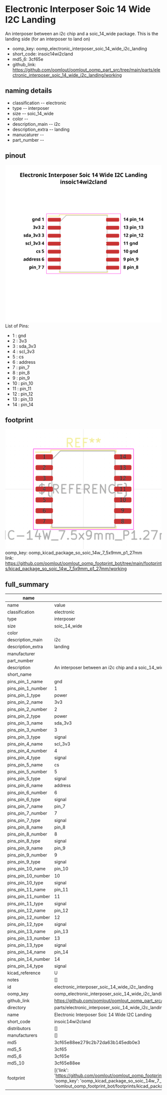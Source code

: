 # Electronic Interposer Soic 14 Wide I2C Landing

An interposer between an i2c chip and a soic_14_wide package. This is the landing side (for an interposer to land on)  
* oomp_key: oomp_electronic_interposer_soic_14_wide_i2c_landing 
* short_code: insoic14wi2cland
* md5_6: 3cf65e  
* github_link: https://github.com/oomlout/oomlout_oomp_part_src/tree/main/parts/electronic_interposer_soic_14_wide_i2c_landing/working  
## naming details
* classification -- electronic
* type -- interposer
* size -- soic_14_wide
* color -- 
* description_main -- i2c
* description_extra -- landing
* manucaturer -- 
* part_number -- 
## pinout
![](working_pinout_600.png)  
List of Pins:

* 1 : gnd
* 2 : 3v3
* 3 : sda_3v3
* 4 : scl_3v3
* 5 : cs
* 6 : address
* 7 : pin_7
* 8 : pin_8
* 9 : pin_9
* 10 : pin_10
* 11 : pin_11
* 12 : pin_12
* 13 : pin_13
* 14 : pin_14



## footprint

![](footprint/0/working/working_600.png)  
oomp_key: oomp_kicad_package_so_soic_14w_7_5x9mm_p1_27mm  
link: https://github.com/oomlout/oomlout_oomp_footprint_bot/tree/main/footprints/kicad_package_so_soic_14w_7_5x9mm_p1_27mm/working  

## full_summary
| name | value | 
| --- | --- | 
| name | value | 
| classification | electronic | 
| type | interposer | 
| size | soic_14_wide | 
| color |  | 
| description_main | i2c | 
| description_extra | landing | 
| manufacturer |  | 
| part_number |  | 
| description | An interposer between an i2c chip and a soic_14_wide package. This is the landing side (for an interposer to land on) | 
| short_name |  | 
| pins_pin_1_name | gnd | 
| pins_pin_1_number | 1 | 
| pins_pin_1_type | power | 
| pins_pin_2_name | 3v3 | 
| pins_pin_2_number | 2 | 
| pins_pin_2_type | power | 
| pins_pin_3_name | sda_3v3 | 
| pins_pin_3_number | 3 | 
| pins_pin_3_type | signal | 
| pins_pin_4_name | scl_3v3 | 
| pins_pin_4_number | 4 | 
| pins_pin_4_type | signal | 
| pins_pin_5_name | cs | 
| pins_pin_5_number | 5 | 
| pins_pin_5_type | signal | 
| pins_pin_6_name | address | 
| pins_pin_6_number | 6 | 
| pins_pin_6_type | signal | 
| pins_pin_7_name | pin_7 | 
| pins_pin_7_number | 7 | 
| pins_pin_7_type | signal | 
| pins_pin_8_name | pin_8 | 
| pins_pin_8_number | 8 | 
| pins_pin_8_type | signal | 
| pins_pin_9_name | pin_9 | 
| pins_pin_9_number | 9 | 
| pins_pin_9_type | signal | 
| pins_pin_10_name | pin_10 | 
| pins_pin_10_number | 10 | 
| pins_pin_10_type | signal | 
| pins_pin_11_name | pin_11 | 
| pins_pin_11_number | 11 | 
| pins_pin_11_type | signal | 
| pins_pin_12_name | pin_12 | 
| pins_pin_12_number | 12 | 
| pins_pin_12_type | signal | 
| pins_pin_13_name | pin_13 | 
| pins_pin_13_number | 13 | 
| pins_pin_13_type | signal | 
| pins_pin_14_name | pin_14 | 
| pins_pin_14_number | 14 | 
| pins_pin_14_type | signal | 
| kicad_reference | U | 
| notes | [] | 
| id | electronic_interposer_soic_14_wide_i2c_landing | 
| oomp_key | oomp_electronic_interposer_soic_14_wide_i2c_landing | 
| github_link | https://github.com/oomlout/oomlout_oomp_part_src/tree/main/parts/electronic_interposer_soic_14_wide_i2c_landing/working | 
| directory | parts/electronic_interposer_soic_14_wide_i2c_landing | 
| name | Electronic Interposer Soic 14 Wide I2C Landing | 
| short_code | insoic14wi2cland | 
| distributors | [] | 
| manufacturers | [] | 
| md5 | 3cf65e88ee279c2b72da63b145edb0e3 | 
| md5_5 | 3cf65 | 
| md5_6 | 3cf65e | 
| md5_10 | 3cf65e88ee | 
| footprint | [{'link': 'https://github.com/oomlout/oomlout_oomp_footprint_bot/tree/main/foootprntss/kicad_package_so_soic_14w_7_5x9mm_p1_27mm', 'oomp_key': 'oomp_kicad_package_so_soic_14w_7_5x9mm_p1_27mm', 'directory': 'oomlout_oomp_footprint_bot/footprints/kicad_package_so_soic_14w_7_5x9mm_p1_27mm//working/working.kicad_mod'}] | 
